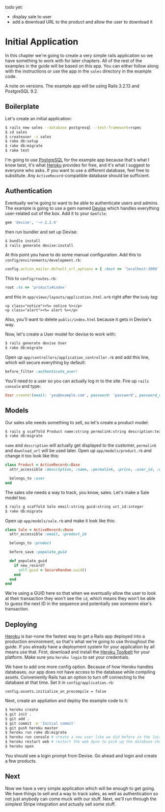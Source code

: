 [devise]: https://github.com/plataformatec/devise
[heroku]: https://www.heroku.com
[postgresql]: http://www.postgresql.org
[toolbelt]: https://toolbelt.heroku.com

todo yet:
* display sale to user
* add a download URL to the product and allow the user to download it

# Initial Application

In this chapter we're going to create a very simple rails application so we have something to work with for later chapters. All of the rest of the examples in the guide will be based on this app. You can either follow along with the instructions or use the app in the `sales` directory in the example code.

A note on versions. The example app will be using Rails 3.2.13 and PostgreSQL 9.2.

## Boilerplate

Let's create an initial application:

```bash
$ rails new sales --database postgresql --test-framework=rspec
$ cd sales
$ createuser -s sales
$ rake db:setup
$ rake db:migrate
$ rake test
```

I'm going to use [PostgreSQL][postgresql] for the example app because that's what I know best, it's what [Heroku][heroku] provides for free, and it's what I suggest to everyone who asks. If you want to use a different database, feel free to substitute. Any `ActiveRecord`-compatible database should be sufficient.

## Authentication

Eventually we're going to want to be able to authenticate users and admins. The example is going to use a gem named [Devise][devise] which handles everything user-related out of the box. Add it to your `Gemfile`:

```ruby
gem 'devise', '~> 2.2.4'
```

then run bundler and set up Devise:

```bash
$ bundle install
$ rails generate devise:install
```

At this point you have to do some manual configuration. Add this to `config/environments/development.rb`:

```ruby
config.action_mailer.default_url_options = { :host => 'localhost:3000' }
```

This to `config/routes.rb`:

```ruby
root :to => 'products#index'
```

and this in `app/views/layouts/application.html.erb` right after the `body` tag:

```erb
<p class="notice"><%= notice %></p>
<p class="alert"><%= alert %></p>
```

Also, you'll want to delete `public/index.html` because it gets in Devise's way.

Now, let's create a User model for devise to work with:

```bash
$ rails generate devise User
$ rake db:migrate
```

Open up `app/controllers/application_controller.rb` and add this line, which will secure everything by default:

```ruby
before_filter :authenticate_user!
```

You'll need to a user so you can actually log in to the site. Fire up `rails console` and type:

```ruby
User.create!(email: 'you@example.com', password: 'password', password_confirmation: 'password')
```

## Models

Our sales site needs something to sell, so let's create a product model:

```bash
$ rails g scaffold Product name:string permalink:string description:text price:integer user_id:integer download_url:text
$ rake db:migrate
```

`name` and `description` will actually get displayed to the customer, `permalink` and `download_url` will be used later. Open up `app/models/product.rb` and change it too look like this:

```ruby
class Product < ActiveRecord::Base
  attr_accessible :description, :name, :permalink, :price, :user_id, :download_url

  belongs_to :user
end
```

The sales site needs a way to track, you know, sales. Let's make a Sale model too.

```bash
$ rails g scaffold Sale email:string guid:string uct_id:integer
$ rake db:migrate
```

Open up `app/models/sale.rb` and make it look like this:

```ruby
class Sale < ActiveRecord::Base
  attr_accessible :email, :product_id

  belongs_to :product

  before_save :populate_guid

  def populate_guid
    if new_record?
      self.guid = SecureRandom.uuid()
    end
  end
end
```

We're using a GUID here so that when we eventually allow the user to look at their transaction they won't see the `id`, which means they won't be able to guess the next ID in the sequence and potentially see someone else's transaction.

## Deploying

[Heroku][heroku] is bar-none the fastest way to get a Rails app deployed into a production environment, so that's what we're going to use throughout the guide. If you already have a deployment system for your application by all means use that. First, download and install the [Heroku Toolbelt][toolbelt] for your platform. Make sure you `heroku login` to set your credentials.

We have to add one more config option. Because of how Heroku handles databases, our app does not have access to the database while compiling assets. Conveniently Rails has an option to turn off connecting to the database at that time. Set it in `config/application.rb`:

```
config.assets.initialize_on_precompile = false
```

Next, create an appliation and deploy the example code to it:

```bash
$ heroku create
$ git init .
$ git add .
$ git commit -m 'Initial commit'
$ git push heroku master
$ heroku run rake db:migrate
$ heroku run console # create a new user like we did before in the local console
$ heroku restart web # restart the web dyno to pick up the database changes
$ heroku open
```

You should see a login prompt from Devise. Go ahead and login and create a few products.

## Next

Now we have a very simple application which will be enough to get going. We have things to sell and a way to track sales, as well as authentication so not just anybody can come muck with our stuff. Next, we'll run through the simplest Stripe integration and actually sell some stuff.

